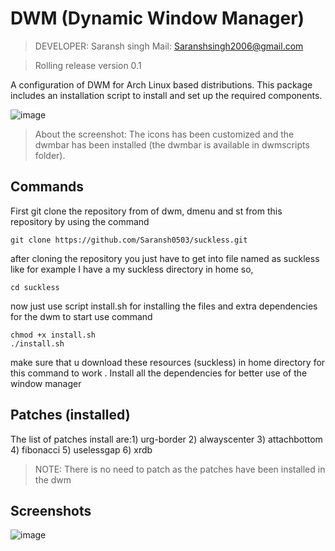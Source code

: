 # DWM (Dynamic Window Manager)
>DEVELOPER: Saransh singh
>Mail: Saranshsingh2006@gmail.com

>Rolling release version 0.1

A configuration of DWM for Arch Linux based distributions. This package includes an installation script to install and set up the required components.

![image](https://github.com/Saransh0503/my_vaults/blob/main/pix/*_1.png)
>About the screenshot: The icons has been customized  and the dwmbar has been installed  (the dwmbar is available in dwmscripts folder).

## Commands

First git clone the repository from of dwm, dmenu and st from this repository by using the command

```shell
git clone https://github.com/Saransh0503/suckless.git 
```

after cloning the repository you just have to get into file named as suckless like for example I have a my suckless directory in home so,

```shell
cd suckless
```

now just use script install.sh for installing the files and extra dependencies for the dwm to start
use command 

```shell
chmod +x install.sh
./install.sh
```

make sure that u download these resources (suckless) in home directory for this command to work .
Install all the dependencies for better use of the window manager

## Patches (installed)

The list of patches install are:1) urg-border 2) alwayscenter 3) attachbottom 4) fibonacci 5) uselessgap 6) xrdb
>NOTE: There is no need to patch as the patches have been installed in the dwm 

## Screenshots

![image](https://github.com/Saransh0503/my_vaults/blob/main/pix/2025-02-11_11-52.png)
